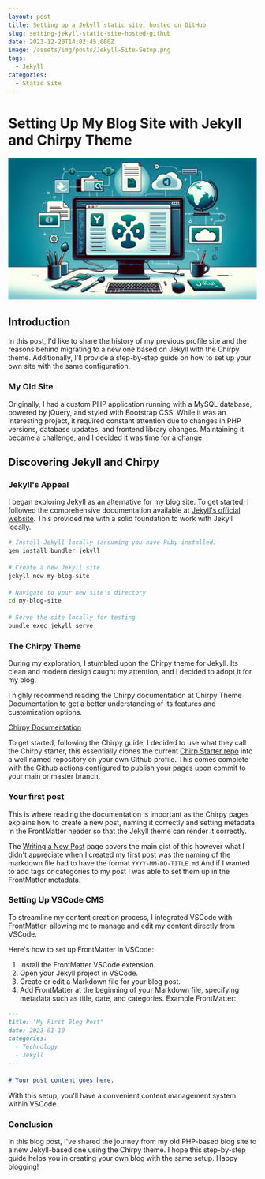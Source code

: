 ```yaml
---
layout: post
title: Setting up a Jekyll static site, hosted on GitHub
slug: setting-jekyll-static-site-hosted-github
date: 2023-12-20T14:02:45.000Z
image: /assets/img/posts/Jekyll-Site-Setup.png
tags:
  - Jekyll
categories:
  - Static Site
---
```


# Setting Up My Blog Site with Jekyll and Chirpy Theme

![Image about setting up Jekyll static site hosted on GitHub](/assets/img/posts/Jekyll-Site-Setup.png)

## Introduction

In this post, I'd like to share the history of my previous profile site and the reasons behind migrating to a new one based on Jekyll with the Chirpy theme. Additionally, I'll provide a step-by-step guide on how to set up your own site with the same configuration.

### My Old Site

Originally, I had a custom PHP application running with a MySQL database, powered by jQuery, and styled with Bootstrap CSS. While it was an interesting project, it required constant attention due to changes in PHP versions, database updates, and frontend library changes. Maintaining it became a challenge, and I decided it was time for a change.

## Discovering Jekyll and Chirpy

### Jekyll's Appeal

I began exploring Jekyll as an alternative for my blog site. To get started, I followed the comprehensive documentation available at [Jekyll's official website](https://jekyllrb.com/docs/). This provided me with a solid foundation to work with Jekyll locally.

```bash
# Install Jekyll locally (assuming you have Ruby installed)
gem install bundler jekyll

# Create a new Jekyll site
jekyll new my-blog-site

# Navigate to your new site's directory
cd my-blog-site

# Serve the site locally for testing
bundle exec jekyll serve
```

### The Chirpy Theme

During my exploration, I stumbled upon the Chirpy theme for Jekyll. Its clean and modern design caught my attention, and I decided to adopt it for my blog.

I highly recommend reading the Chirpy documentation at Chirpy Theme Documentation to get a better understanding of its features and customization options.

[Chirpy Documentation](https://chirpy.cotes.page/)

To get started, following the Chirpy guide, I decided to use what they call the Chirpy starter, this essentially clones the current [Chirp Starter repo](https://github.com/cotes2020/chirpy-starter) into a well named repository on your own Github profile. This comes complete with the Github actions configured to publish your pages upon commit to your main or master branch.

### Your first post

This is where reading the documentation is important as the Chirpy pages explains how to create a new post, naming it correctly and setting metadata in the FrontMatter header so that the Jekyll theme can render it correctly.

The [Writing a New Post](https://chirpy.cotes.page/posts/write-a-new-post/) page covers the main gist of this however what I didn't appreciate when I created my first post was the naming of the markdown file had to have the format `YYYY-MM-DD-TITLE.md` And if I wanted to add tags or categories to my post I was able to set them up in the FrontMatter metadata.

### Setting Up VSCode CMS

To streamline my content creation process, I integrated VSCode with FrontMatter, allowing me to manage and edit my content directly from VSCode.

Here's how to set up FrontMatter in VSCode:

1. Install the FrontMatter VSCode extension.
2. Open your Jekyll project in VSCode.
3. Create or edit a Markdown file for your blog post.
4. Add FrontMatter at the beginning of your Markdown file, specifying metadata such as title, date, and categories.
Example FrontMatter:

```markdown
---
title: "My First Blog Post"
date: 2023-01-10
categories:
  - Technology
  - Jekyll
---

# Your post content goes here.

```

With this setup, you'll have a convenient content management system within VSCode.

### Conclusion

In this blog post, I've shared the journey from my old PHP-based blog site to a new Jekyll-based one using the Chirpy theme. I hope this step-by-step guide helps you in creating your own blog with the same setup. Happy blogging!